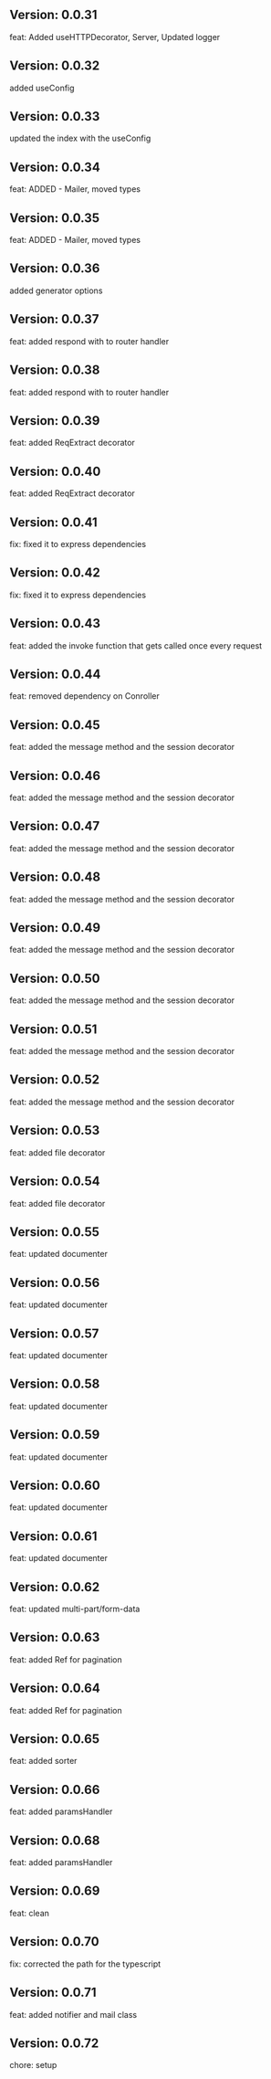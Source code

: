 ## Version: 0.0.31

feat: Added useHTTPDecorator, Server, Updated logger

## Version: 0.0.32

added useConfig

## Version: 0.0.33

updated the index with the useConfig

## Version: 0.0.34

feat: ADDED - Mailer, moved types

## Version: 0.0.35

feat: ADDED - Mailer, moved types

## Version: 0.0.36

added generator options

## Version: 0.0.37

feat: added respond with to router handler

## Version: 0.0.38

feat: added respond with to router handler

## Version: 0.0.39

feat: added ReqExtract decorator

## Version: 0.0.40

feat: added ReqExtract decorator

## Version: 0.0.41

fix: fixed it to express dependencies

## Version: 0.0.42

fix: fixed it to express dependencies

## Version: 0.0.43

feat: added the invoke function that gets called once every request

## Version: 0.0.44

feat: removed dependency on Conroller

## Version: 0.0.45

feat: added the message method and the session decorator

## Version: 0.0.46

feat: added the message method and the session decorator

## Version: 0.0.47

feat: added the message method and the session decorator

## Version: 0.0.48

feat: added the message method and the session decorator

## Version: 0.0.49

feat: added the message method and the session decorator

## Version: 0.0.50

feat: added the message method and the session decorator

## Version: 0.0.51

feat: added the message method and the session decorator

## Version: 0.0.52

feat: added the message method and the session decorator

## Version: 0.0.53

feat: added file decorator

## Version: 0.0.54

feat: added file decorator

## Version: 0.0.55

feat: updated documenter

## Version: 0.0.56

feat: updated documenter

## Version: 0.0.57

feat: updated documenter

## Version: 0.0.58

feat: updated documenter

## Version: 0.0.59

feat: updated documenter

## Version: 0.0.60

feat: updated documenter

## Version: 0.0.61

feat: updated documenter

## Version: 0.0.62

feat: updated multi-part/form-data

## Version: 0.0.63

feat: added Ref for pagination

## Version: 0.0.64

feat: added Ref for pagination

## Version: 0.0.65

feat: added sorter

## Version: 0.0.66

feat: added paramsHandler

## Version: 0.0.68

feat: added paramsHandler
## Version: 0.0.69
feat: clean

## Version: 0.0.70
fix: corrected the path for the typescript

## Version: 0.0.71
feat: added notifier and mail class

## Version: 0.0.72
chore: setup

